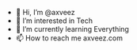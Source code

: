- 👋 Hi, I’m @axveez
- 👀 I’m interested in Tech
- 🌱 I’m currently learning Everything
- 📫 How to reach me axveez.com

<!---
axveez/axveez is a ✨ special ✨ repository because its `README.md` (this file) appears on your GitHub profile.
You can click the Preview link to take a look at your changes.
--->
